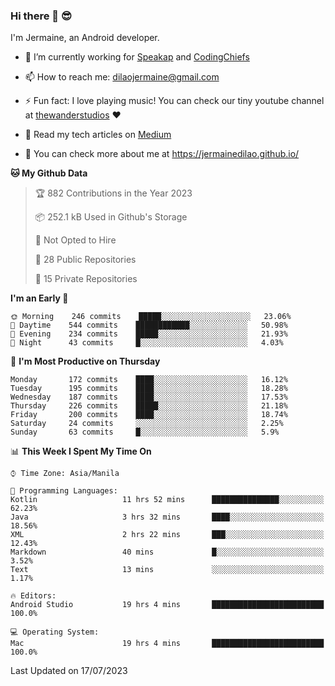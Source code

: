 ### Hi there 👋 😎
I'm Jermaine, an Android developer.

- 🔭 I’m currently working for [Speakap](https://www.speakap.com/) and [CodingChiefs](https://codingchiefs.com/en/)

- 📫 How to reach me: dilaojermaine@gmail.com

- ⚡ Fun fact: I love playing music! You can check our tiny youtube channel at [thewanderstudios](https://www.youtube.com/thewanderstudios) ♥️

- 📖 Read my tech articles on [Medium](https://jermainedilao.medium.com/)

- 👀 You can check more about me at https://jermainedilao.github.io/

<!--
**jermainedilao/jermainedilao** is a ✨ _special_ ✨ repository because its `README.md` (this file) appears on your GitHub profile.

Here are some ideas to get you started:

- 🔭 I’m currently working on ...
- 🌱 I’m currently learning ...
- 👯 I’m looking to collaborate on ...
- 🤔 I’m looking for help with ...
- 💬 Ask me about ...
- 📫 How to reach me: ...
- 😄 Pronouns: ...
- ⚡ Fun fact: ...
-->

<!--START_SECTION:waka-->
**🐱 My Github Data** 

> 🏆 882 Contributions in the Year 2023
 > 
> 📦 252.1 kB Used in Github's Storage 
 > 
> 🚫 Not Opted to Hire
 > 
> 📜 28 Public Repositories 
 > 
> 🔑 15 Private Repositories  
 > 
**I'm an Early 🐤** 

```text
🌞 Morning    246 commits    █████░░░░░░░░░░░░░░░░░░░░   23.06% 
🌆 Daytime    544 commits    ████████████░░░░░░░░░░░░░   50.98% 
🌃 Evening    234 commits    █████░░░░░░░░░░░░░░░░░░░░   21.93% 
🌙 Night      43 commits     █░░░░░░░░░░░░░░░░░░░░░░░░   4.03%

```
📅 **I'm Most Productive on Thursday** 

```text
Monday       172 commits    ████░░░░░░░░░░░░░░░░░░░░░   16.12% 
Tuesday      195 commits    ████░░░░░░░░░░░░░░░░░░░░░   18.28% 
Wednesday    187 commits    ████░░░░░░░░░░░░░░░░░░░░░   17.53% 
Thursday     226 commits    █████░░░░░░░░░░░░░░░░░░░░   21.18% 
Friday       200 commits    ████░░░░░░░░░░░░░░░░░░░░░   18.74% 
Saturday     24 commits     ░░░░░░░░░░░░░░░░░░░░░░░░░   2.25% 
Sunday       63 commits     █░░░░░░░░░░░░░░░░░░░░░░░░   5.9%

```


📊 **This Week I Spent My Time On** 

```text
⌚︎ Time Zone: Asia/Manila

💬 Programming Languages: 
Kotlin                   11 hrs 52 mins      ███████████████░░░░░░░░░░   62.23% 
Java                     3 hrs 32 mins       ████░░░░░░░░░░░░░░░░░░░░░   18.56% 
XML                      2 hrs 22 mins       ███░░░░░░░░░░░░░░░░░░░░░░   12.43% 
Markdown                 40 mins             █░░░░░░░░░░░░░░░░░░░░░░░░   3.52% 
Text                     13 mins             ░░░░░░░░░░░░░░░░░░░░░░░░░   1.17%

🔥 Editors: 
Android Studio           19 hrs 4 mins       █████████████████████████   100.0%

💻 Operating System: 
Mac                      19 hrs 4 mins       █████████████████████████   100.0%

```


 Last Updated on 17/07/2023
<!--END_SECTION:waka-->
